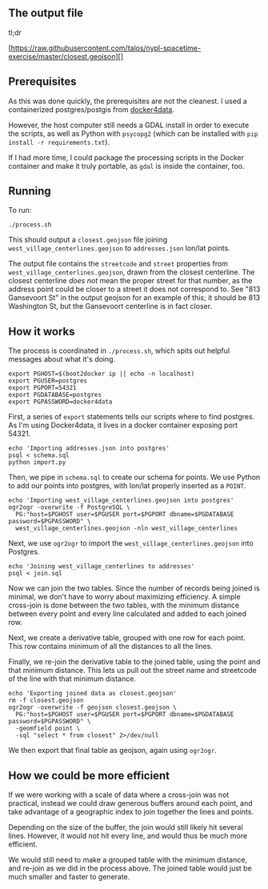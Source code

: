 ## The output file

tl;dr

[https://raw.githubusercontent.com/talos/nypl-spacetime-exercise/master/closest.geojson][]

## Prerequisites

As this was done quickly, the prerequisites are not the cleanest.
I used a containerized postgres/postgis from
[docker4data](http://dockerfordata.com).

However, the host computer still needs a GDAL install in order to execute the
scripts, as well as Python with `psycopg2` (which can be installed with `pip
install -r requirements.txt`).

If I had more time, I could package the processing scripts in the Docker
container and make it truly portable, as `gdal` is inside the container, too.

## Running

To run:

    ./process.sh

This should output a `closest.geojson` file joining
`west_village_centerlines.geojson` to `addresses.json` lon/lat points.

The output file contains the `streetcode` and `street` properties from
`west_village_centerlines.geojson`, drawn from the closest centerline.  The
closest centerline *does not* mean the proper street for that number, as the
address point could be closer to a street it does not correspond to.  See "813
Gansevoort St" in the output geojson for an example of this; it should be 813
Washington St, but the Gansevoort centerline is in fact closer.

## How it works

The process is coordinated in `./process.sh`, which spits out helpful messages
about what it's doing.

    export PGHOST=$(boot2docker ip || echo -n localhost)
    export PGUSER=postgres
    export PGPORT=54321
    export PGDATABASE=postgres
    export PGPASSWORD=docker4data

First, a series of `export` statements tells our scripts where to find
postgres.  As I'm using Docker4data, it lives in a docker container exposing
port 54321.

    echo 'Importing addresses.json into postgres'
    psql < schema.sql
    python import.py

Then, we pipe in `schema.sql` to create our schema for points.  We use Python
to add our points into postgres, with lon/lat properly inserted as a `POINT`.

    echo 'Importing west_village_centerlines.geojson into postgres'
    ogr2ogr -overwrite -f PostgreSQL \
      PG:"host=$PGHOST user=$PGUSER port=$PGPORT dbname=$PGDATABASE password=$PGPASSWORD" \
      west_village_centerlines.geojson -nln west_village_centerlines

Next, we use `ogr2ogr` to import the `west_village_centerlines.geojson` into
Postgres.

    echo 'Joining west_village_centerlines to addresses'
    psql < join.sql

Now we can join the two tables.  Since the number of records being joined is
minimal, we don't have to worry about maximizing efficiency.  A simple
cross-join is done between the two tables, with the minimum distance between
every point and every line calculated and added to each joined row.

Next, we create a derivative table, grouped with one row for each point.  This
row contains minimum of all the distances to all the lines.

Finally, we re-join the derivative table to the joined table, using the point
and that minimum distance.  This lets us pull out the street name and
streetcode of the line with that minimum distance.

    echo 'Exporting joined data as closest.geojson'
    rm -f closest.geojson
    ogr2ogr -overwrite -f geojson closest.geojson \
      PG:"host=$PGHOST user=$PGUSER port=$PGPORT dbname=$PGDATABASE password=$PGPASSWORD" \
      -geomfield point \
      -sql "select * from closest" 2>/dev/null

We then export that final table as geojson, again using `ogr2ogr`.

## How we could be more efficient

If we were working with a scale of data where a cross-join was not practical,
instead we could draw generous buffers around each point, and take advantage of
a geographic index to join together the lines and points.

Depending on the size of the buffer, the join would still likely hit several
lines.  However, it would not hit every line, and would thus be much more
efficient.

We would still need to make a grouped table with the minimum distance, and
re-join as we did in the process above.  The joined table would just be much
smaller and faster to generate.
